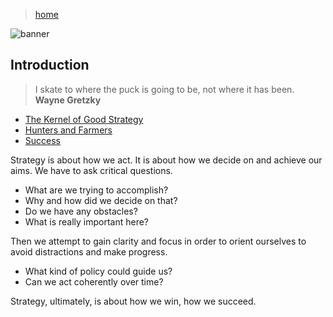 > [home](../)

![banner](/strategy/photos/banner.png)

## Introduction

> I skate to where the puck is going to be, not where it has been.  
> **Wayne Gretzky**

* [The Kernel of Good Strategy](kernel)
* [Hunters and Farmers](hunters)
* [Success](success)

Strategy is about how we act.  It is about how we decide on and achieve our aims.  We have to ask critical questions.

* What are we trying to accomplish?
* Why and how did we decide on that?
* Do we have any obstacles?
* What is really important here?

Then we attempt to gain clarity and focus in order to orient ourselves to avoid distractions and make progress.

* What kind of policy could guide us?
* Can we act coherently over time?

Strategy, ultimately, is about how we win, how we succeed.
